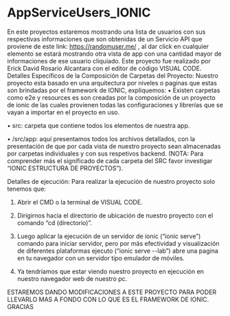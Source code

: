 # AppServiceUsers_IONIC
En este proyectos estaremos mostrando una lista de usuarios con sus respectivas informaciones que son obtenidas de un Servicio API que proviene de este link:  https://randomuser.me/ , al dar click en cualquier  elemento se estará mostrando otra vista de app con una cantidad mayor de informaciones de ese usuario cliquiado. Este proyecto fue realizado por Erick David Rosario Alcantara con el editor de código VISUAL CODE.
Detalles Específicos de la Composición de Carpetas del Proyecto:
Nuestro proyecto esta basado en una arquitectura por niveles o paginas que estas son brindadas por el framework de IONIC, expliquemos:
•	Existen carpetas como e2e y resources es son creadas por la composición de un proyecto de ionic de las cuales provienen todas las configuraciones y librerías que se vayan a importar en el proyecto en uso.

•	src: carpeta que contiene todos los elementos de nuestra app.

•	/src/app: aquí presentamos todos los archivos detallados, con la presentación de que por cada vista de nuestro proyecto sean almacenadas por carpetas individuales y con sus respetivos backend. (NOTA: Para comprender más el significado de cada carpeta del SRC favor investigar “IONIC ESTRUCTURA DE PROYECTOS”).

Detalles de ejecución:
Para realizar la ejecución de nuestro proyecto solo tenemos que:
1.	Abrir el CMD o la terminal de VISUAL CODE.

2.	Dirigirnos hacia el directorio de ubicación de nuestro proyecto con el comando “cd (directorio)”.

3.	Luego aplicar la ejecución de un servidor de ionic (“ionic serve”) comando para iniciar servidor, pero por más efectividad y visualización de diferentes plataformas ejecuto (“ionic serve --lab”) abre una pagina en tu navegador con un servidor tipo emulador de móviles.


4.	Ya tendríamos que estar viendo nuestro proyecto en ejecución en nuestro navegador web de nuestro pc.

ESTAREMOS DANDO MODIFICACIONES A ESTE PROYECTO PARA PODER LLEVARLO MAS A FONDO CON LO QUE ES EL FRAMEWORK DE IONIC. GRACIAS
